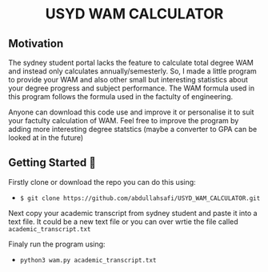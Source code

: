 <p align="center">  
   <h1 align="center">USYD WAM CALCULATOR</h1>
</p>

Motivation
----------------
The sydney student portal lacks the feature to calculate total degree WAM and instead only calculates annually/semesterly. So, I made a little program to provide your WAM and also other small but interesting statistics about your degree progress and subject performance. The WAM formula used in this program follows the formula used in the factulty of engineering.

Anyone can download this code use and improve it or personalise it to suit your factulty calculation of WAM. Feel free to improve the program by adding more interesting degree statstics (maybe a converter to GPA can be looked at in the future)

Getting Started :file_folder:
--------------

Firstly clone or download the repo you can do this using:
- `$ git clone https://github.com/abdullahsafi/USYD_WAM_CALCULATOR.git`

Next copy your academic transcript from sydney student and paste it into a text file. It could be a new text file or you can over wrtie the file called `academic_transcript.txt`

Finaly run the program using:
- `python3 wam.py academic_transcript.txt` 

